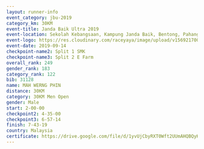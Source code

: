 ```yaml
---
layout: runner-info 
event_category: jbu-2019 
category_km: 30KM 
event-title: Janda Baik Ultra 2019 
event-location: Sekolah Kebangsaan, Kampung Janda Baik, Bentong, Pahang, Malaysia 
event-logo: https://res.cloudinary.com/raceyaya/image/upload/v1569217009/logo/janda-baik_vch1pc.jpg 
event-date: 2019-09-14 
checkpoint-name2: Split 1 SMK 
checkpoint-name3: Split 2 E Farm 
overall_rank: 249
gender_rank: 183
category_rank: 122
bib: 31128
name: MAH WERNG PHIN
distance: 30KM
category: 30KM Men Open
gender: Male
start: 2-00-00
checkpoint2: 4-35-00
checkpoint3: 6-57-14
finish: 7-43-19
country: Malaysia
certificate: https://drive.google.com/file/d/1yvUjCbyRXT0Wft2UUmAHQBQyKsIWF5E6/view?usp=sharing
---
```

